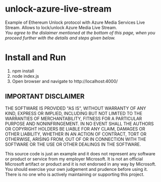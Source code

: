 # unlock-azure-live-stream
Example of Ethereum Unlock protocol with Azure Media Services Live Stream. Allows to lock/unlock Azure Media Live Stream.  
*You agree to the dislaimer mentioned at the bottom of this page, when you proceed further with the details and steps given below.*

# Install and Run
1. npm install
2. node index.js
3. Open browser and navigate to http://localhost:4000/





## IMPORTANT DISCLAIMER     
THE SOFTWARE IS PROVIDED "AS IS", WITHOUT WARRANTY OF ANY KIND, EXPRESS OR IMPLIED, INCLUDING BUT NOT LIMITED TO THE WARRANTIES OF MERCHANTABILITY, FITNESS FOR A PARTICULAR PURPOSE AND NONINFRINGEMENT. IN NO EVENT SHALL THE AUTHORS OR COPYRIGHT HOLDERS BE LIABLE FOR ANY CLAIM, DAMAGES OR OTHER LIABILITY, WHETHER IN AN ACTION OF CONTRACT, TORT OR OTHERWISE, ARISING FROM, OUT OF OR IN CONNECTION WITH THE SOFTWARE OR THE USE OR OTHER DEALINGS IN THE SOFTWARE.  

This source code is just an example and it does not represent any software or product or service from my employer Microsoft. It is not an official Microsoft artifact or product and it is not endorsed in any way by Microsoft. You should exercise your own judgement and prudence before using it. There is no one who is actively maintaining or supporting this project.  
